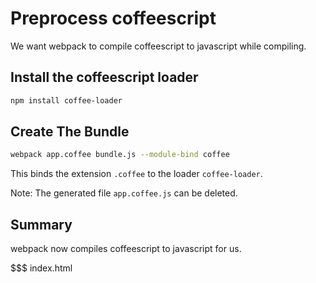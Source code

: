 # Preprocess coffeescript

We want webpack to compile coffeescript to javascript while compiling.

## Install the coffeescript loader

``` sh
npm install coffee-loader
```

## Create The Bundle

``` sh
webpack app.coffee bundle.js --module-bind coffee
```

This binds the extension `.coffee` to the loader `coffee-loader`.

Note: The generated file `app.coffee.js` can be deleted.

## Summary

webpack now compiles coffeescript to javascript for us.

$$$ index.html
